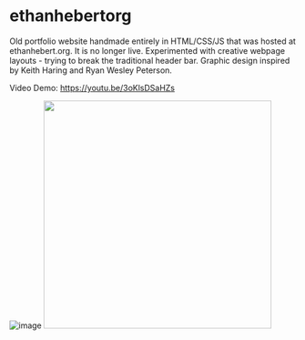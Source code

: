 # ethanhebertorg

Old portfolio website handmade entirely in HTML/CSS/JS that was hosted at ethanhebert.org. It is no longer live. Experimented with creative webpage layouts - trying to break the traditional header bar. Graphic design inspired by Keith Haring and Ryan Wesley Peterson.

Video Demo: https://youtu.be/3oKlsDSaHZs

![image](https://github.com/ethanhebert/ethanhebertorg/assets/80844614/e057ba20-063c-4d64-a585-a908b554a272)
<img src="https://github.com/ethanhebert/ethanhebertorg/assets/80844614/39713a65-49db-48ba-b3eb-0f5566c867fc" width="400" />
